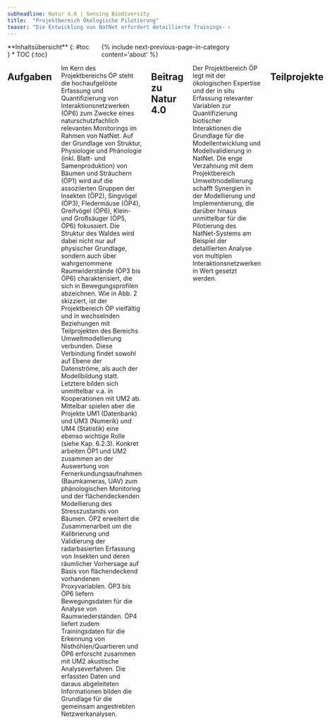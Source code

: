```yaml
---
subheadline: Natur 4.0 | Sensing Biodiversity
title:  "Projektbereich Ökologische Pilotierung"
teaser: "Die Entwicklung von NatNet erfordert detaillierte Trainings- und Validierungsdatensätze. Im Projektbereich Ökologische Pilotierung (ÖP) werden klassische ökologische in situ Erfassungsmethoden mit den Möglichkeiten von NatNet kombiniert. Hierdurch wird die Bereitstellung der notwendigen ökologischen Basisdaten für die Entwicklung der einzelnen Modelle zusammen mit dem Projektbereich Umweltmodellierung gesichert. Gleichzeitig wird ein Praxistest für die Dokumentation des Potentials von NatNet mit Blick auf das naturschutzfachliche Monitoring und die ökologische Forschung ermöglicht."
---
```


<div class="row">
<div class="medium-4 medium-push-8 columns" markdown="1">
<div class="panel radius" markdown="1">
**Inhaltsübersicht**
{: #toc }
*  TOC
{:toc}
</div>
{% include next-previous-page-in-category content='about' %}
</div><!-- /.medium-4.columns -->

<div class="medium-8 medium-pull-4 columns" markdown="1">


## Aufgaben
Im Kern des Projektbereichs ÖP steht die hochaufgelöste Erfassung und Quantifizierung von Interaktionsnetzwerken (ÖP6) zum Zwecke eines naturschutzfachlich relevanten Monitorings im Rahmen von NatNet. Auf der Grundlage von Struktur, Physiologie und Phänologie (inkl. Blatt- und Samenproduktion) von Bäumen und Sträuchern (ÖP1) wird auf die assoziierten Gruppen der Insekten (ÖP2), Singvögel (ÖP3), Fledermäuse (ÖP4), Greifvögel (ÖP6), Klein- und Großsäuger (ÖP5, ÖP6) fokussiert. Die Struktur des Waldes wird dabei nicht nur auf physischer Grundlage, sondern auch über wahrgenommene Raumwiderstände (ÖP3 bis ÖP6) charakterisiert, die sich in Bewegungsprofilen abzeichnen. Wie in Abb. 2 skizziert, ist der Projektbereich ÖP vielfältig und in wechselnden Beziehungen mit Teilprojekten des Bereichs Umweltmodellierung verbunden. Diese Verbindung findet sowohl auf Ebene der Datenströme, als auch der Modellbildung statt. Letztere bilden sich unmittelbar v.a. in Kooperationen mit UM2 ab. Mittelbar spielen aber die Projekte UM1 (Datenbank) und UM3 (Numerik) und UM4 (Statistik) eine ebenso wichtige Rolle (siehe Kap. 6.2.3). Konkret arbeiten ÖP1 und UM2 zusammen an der Auswertung von Fernerkundungsaufnahmen (Baumkameras, UAV) zum phänologischen Monitoring und der flächendeckenden Modellierung des Stresszustands von Bäumen. ÖP2 erweitert die Zusammenarbeit um die Kalibrierung und Validierung der radarbasierten Erfassung von Insekten und deren räumlicher Vorhersage auf Basis von flächendeckend vorhandenen Proxyvariablen. ÖP3 bis ÖP6 liefern Bewegungsdaten für die Analyse von Raumwiederständen. ÖP4 liefert zudem Trainingsdaten für die Erkennung von Nisthöhlen/Quartieren und ÖP6 erforscht zusammen mit UM2 akustische Analyseverfahren. Die erfassten Daten und daraus abgeleiteten Informationen bilden die Grundlage für die gemeinsam angestrebten Netzwerkanalysen.


## Beitrag zu Natur 4.0
Der Projektbereich ÖP legt mit der ökologischen Expertise und der in situ Erfassung relevanter Variablen zur Quantifizierung biotischer Interaktionen die Grundlage für die Modellentwicklung und Modellvalidierung in NatNet. Die enge Verzahnung mit dem Projektbereich Umweltmodellierung schafft Synergien in der Modellierung und Implementierung, die darüber hinaus unmittelbar für die Pilotierung des NatNet-Systems am Beispiel der detaillierten Analyse von multiplen Interaktionsnetzwerken in Wert gesetzt werden.


## Teilprojekte


### ÖP1 | Habitatangebote, Primärproduktion und Stress von Bäumen
{: #OP1 }

Projektleitung | [Lars Opgenoorth]({{ site.baseurl }}{% link pages/de/team.md %}#lopgenoorth)
Team | NN
Herausforderung | Als wichtigste Strukturbildner und Nettoprimärproduzenten sind Bäume ausschlaggebend für Habitatvielfalt und die Grundlage für Interaktionsnetzwerke. Die Phänologie ist entscheidend für das Nahrungsangebot von Herbivoren, Frugivoren und Destruenten. Die Dauerbeobachtung von Stresssignalen von Bäumen wird deshalb Teil des NatNet-Prototyps.


### ÖP2 | Insektengemeinschaften und Ökosystemprozesse
{: #OP2 }

Projektleitung | [Roland Brandl]({{ site.baseurl }}{% link pages/de/team.md %}#rbrandl), [Martin Brändle]({{ site.baseurl }}{% link pages/de/team.md %}#mbraendle)
Team | NN
Herausforderung | Baumbewohnende Insekten, insbesondere phytophage Arten, sind eng mit der Physiologie, Phänologie und Chemie einer Baumart verknüpft. Insekten wiederum bilden eine wichtige Nahrungsgrundlage für Prädatoren wie beispielsweise Vögel und Fledermäuse. Entsprechend ihrer ökosystemaren Bedeutung ist eine Berücksichtigung von baumbewohnenden Insektengemeinschaften im NatNet-Prototyp daher zwingend notwendig.


### ÖP3 | Bewegungsökologie und Mikrohabitatwahl von mittelgroßen Vogelarten
{: #OP3 }

Projektleitung | [Petra Quillfeldt]({{ site.baseurl }}{% link pages/de/team.md %}#pquillfeldt)
Team | NN
Herausforderung | Die mitteleuropäische Kulturlandschaft ist geprägt durch ein Nebeneinander von Wald- und Offenlandhabitaten. Hierbei dienen Waldhabitate oft als Rückzugs- und sicherer Brutort, reichen jedoch nicht allen Tieren als alleiniger Lebensraum aus. So sind im Naturschutz auch Vögel relevant, welche im Wald brüten, jedoch vorwiegend im Offenland ihre Nahrung finden. Die sich aus der naturräumlich differenzierten Nutzung ergebenden naturschutzfachlichen Konsequenzen begründen das entsprechende Monitoring im NatNet-Prototyp.


### ÖP4 | Quartierswahl und Jagdaktivität von Fledermäusen 
{: #OP4 }

Projektleitung | [Thomas Nauss]({{ site.baseurl }}{% link pages/de/team.md %}#tnauss)
Team | NN
Herausforderung | Waldbewohnende Fledermausarten sind als hochmobile Artengruppe auf ein Netzwerk funktionaler Habitatmerkmale angewiesen. Waldstrukturen schaffen Schutz und bieten Jagdgebiete, deren Beutedichte von der Bejagungsfrequenz und Phänologie abhängt. Witterungsbedingungen führen zudem zu Quartierwechseln. Fledermäuse als naturschutzrelevante Gruppe, sowie als Proxy für Habitatbeziehungen begründen die Berücksichtigung in NatNet.


### ÖP5 | Bewegungsökologie von Rehen
{: #OP5 }

Projektleitung | [Thomas Müller]({{ site.baseurl }}{% link pages/de/team.md %}#tmueller)
Team | NN
Herausforderung | Ohne Tierbewegungen würden wichtige Ökosystemfunktionen wie Herbivorie, Samenausbreitung und Bestäubung oder Räuber-Beute-Beziehungen nicht stattfinden (Kays et al. 2015), weshalb diese im NatNet-Prototyp berücksichtigt werden. 


### ÖP6 | Nahrungsnetze
{: #OP6 }

Projektleitung | [Petra Quillfeldt]({{ site.baseurl }}{% link pages/de/team.md %}#pquillfeldt)
Team | NN
Herausforderung | Die Pflanzen und Tiere eines Lebensraumes interagieren in komplexen Nahrungsnetzen, deren Analyse eine Bewertung komplexer biotischer Interaktionen auf Lebensraumebene erlaubt. Nahrungsnetzanalysen erfassen neben Veränderungen von Artengemeinschaften auch die Folgen struktureller Änderungen für Ökosystemfunktionen und Stabilität und werden deshalb im NatNet-Prototyp berücksichtigt.

{% include next-previous-page-in-category content='about' %}